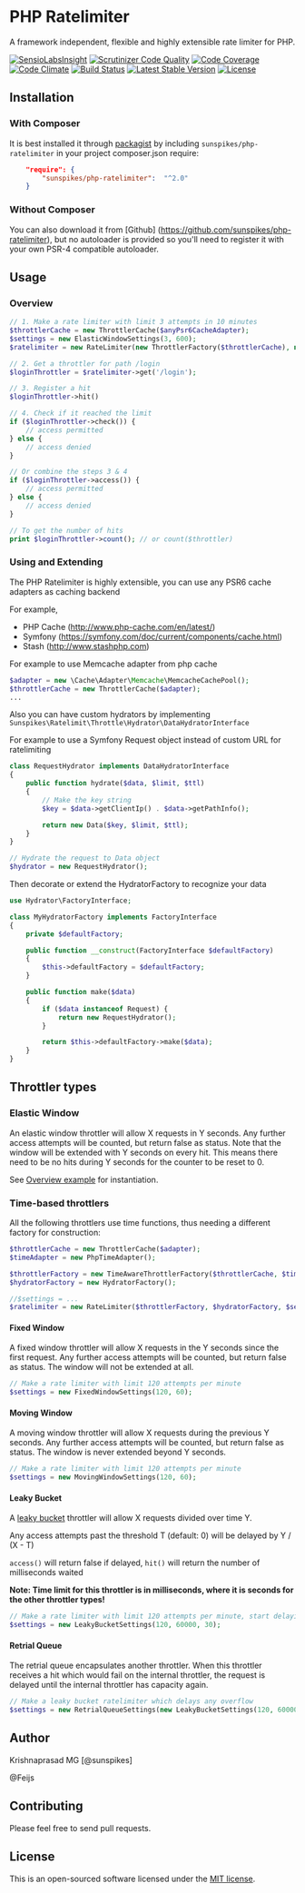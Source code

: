 PHP Ratelimiter
===============

A framework independent, flexible and highly extensible rate limiter for PHP.

[![SensioLabsInsight](https://insight.sensiolabs.com/projects/51be0137-1158-403a-9fc7-ab863f2c0ca9/mini.png)](https://insight.sensiolabs.com/projects/51be0137-1158-403a-9fc7-ab863f2c0ca9)
[![Scrutinizer Code Quality](https://scrutinizer-ci.com/g/sunspikes/php-ratelimiter/badges/quality-score.png?b=master)](https://scrutinizer-ci.com/g/sunspikes/php-ratelimiter/?branch=master)
[![Code Coverage](https://scrutinizer-ci.com/g/sunspikes/php-ratelimiter/badges/coverage.png?b=master)](https://scrutinizer-ci.com/g/sunspikes/php-ratelimiter/?branch=master)
[![Code Climate](https://codeclimate.com/github/sunspikes/php-ratelimiter/badges/gpa.svg)](https://codeclimate.com/github/sunspikes/php-ratelimiter)
[![Build Status](https://travis-ci.org/sunspikes/php-ratelimiter.svg?branch=master)](https://travis-ci.org/sunspikes/php-ratelimiter)
[![Latest Stable Version](https://poser.pugx.org/sunspikes/php-ratelimiter/v/stable)](https://packagist.org/packages/sunspikes/php-ratelimiter)
[![License](https://poser.pugx.org/sunspikes/php-ratelimiter/license)](https://packagist.org/packages/sunspikes/php-ratelimiter)

## Installation

### With Composer

It is best installed it through [packagist](http://packagist.org/packages/sunspikes/php-ratelimiter) 
by including `sunspikes/php-ratelimiter` in your project composer.json require:

``` json
    "require": {
        "sunspikes/php-ratelimiter":  "^2.0"
    }
```

### Without Composer

You can also download it from [Github] (https://github.com/sunspikes/php-ratelimiter), 
but no autoloader is provided so you'll need to register it with your own PSR-4 
compatible autoloader.

## Usage

### Overview

```php
// 1. Make a rate limiter with limit 3 attempts in 10 minutes
$throttlerCache = new ThrottlerCache($anyPsr6CacheAdapter); 
$settings = new ElasticWindowSettings(3, 600);
$ratelimiter = new RateLimiter(new ThrottlerFactory($throttlerCache), new HydratorFactory(), $settings);

// 2. Get a throttler for path /login 
$loginThrottler = $ratelimiter->get('/login');

// 3. Register a hit
$loginThrottler->hit()

// 4. Check if it reached the limit
if ($loginThrottler->check()) {
    // access permitted
} else {
    // access denied
}

// Or combine the steps 3 & 4
if ($loginThrottler->access()) {
    // access permitted
} else {
    // access denied
}

// To get the number of hits
print $loginThrottler->count(); // or count($throttler)
```

### Using and Extending

The PHP Ratelimiter is highly extensible, you can use any PSR6 cache adapters as caching backend

For example,

  - PHP Cache (http://www.php-cache.com/en/latest/) 
  - Symfony (https://symfony.com/doc/current/components/cache.html)
  - Stash (http://www.stashphp.com)

For example to use Memcache adapter from php cache

```php
$adapter = new \Cache\Adapter\Memcache\MemcacheCachePool();
$throttlerCache = new ThrottlerCache($adapter);
...
```

Also you can have custom hydrators by implementing ```Sunspikes\Ratelimit\Throttle\Hydrator\DataHydratorInterface```

For example to use a Symfony Request object instead of custom URL for ratelimiting

```php
class RequestHydrator implements DataHydratorInterface
{
    public function hydrate($data, $limit, $ttl)
    {
        // Make the key string
        $key = $data->getClientIp() . $data->getPathInfo();

        return new Data($key, $limit, $ttl);
    }
}

// Hydrate the request to Data object
$hydrator = new RequestHydrator();
```

Then decorate or extend the HydratorFactory to recognize your data

```php
use Hydrator\FactoryInterface;

class MyHydratorFactory implements FactoryInterface
{
    private $defaultFactory;

    public function __construct(FactoryInterface $defaultFactory)
    {
        $this->defaultFactory = $defaultFactory;
    }

    public function make($data)
    {
        if ($data instanceof Request) {
            return new RequestHydrator();
        }

        return $this->defaultFactory->make($data);
    }
}
```

## Throttler types

### Elastic Window
An elastic window throttler will allow X requests in Y seconds. Any further access attempts will be counted, but return false as status. Note that the window will be extended with Y seconds on every hit. This means there need to be no hits during Y seconds for the counter to be reset to 0. 

See [Overview example](#overview) for instantiation.

### Time-based throttlers
All the following throttlers use time functions, thus needing a different factory for construction:

```php
$throttlerCache = new ThrottlerCache($adapter);
$timeAdapter = new PhpTimeAdapter();

$throttlerFactory = new TimeAwareThrottlerFactory($throttlerCache, $timeAdapter);
$hydratorFactory = new HydratorFactory();

//$settings = ...
$ratelimiter = new RateLimiter($throttlerFactory, $hydratorFactory, $settings);
```

#### Fixed Window
A fixed window throttler will allow X requests in the Y seconds since the first request. Any further access attempts will be counted, but return false as status. The window will not be extended at all. 

```php
// Make a rate limiter with limit 120 attempts per minute
$settings = new FixedWindowSettings(120, 60);
```

#### Moving Window
A moving window throttler will allow X requests during the previous Y seconds. Any further access attempts will be counted, but return false as status. The window is never extended beyond Y seconds. 

```php
// Make a rate limiter with limit 120 attempts per minute
$settings = new MovingWindowSettings(120, 60);
```

#### Leaky Bucket
A [leaky bucket](https://en.wikipedia.org/wiki/Leaky_bucket) throttler will allow X requests divided over time Y.

Any access attempts past the threshold T (default: 0) will be delayed by Y / (X - T)

`access()` will return false if delayed, `hit()` will return the number of milliseconds waited

__Note: Time limit for this throttler is in milliseconds, where it is seconds for the other throttler types!__

```php
// Make a rate limiter with limit 120 attempts per minute, start delaying after 30 requests
$settings = new LeakyBucketSettings(120, 60000, 30);
```

#### Retrial Queue
The retrial queue encapsulates another throttler.
When this throttler receives a hit which would fail on the internal throttler, 
the request is delayed until the internal throttler has capacity again.   

```php
// Make a leaky bucket ratelimiter which delays any overflow
$settings = new RetrialQueueSettings(new LeakyBucketSettings(120, 60000, 120));
```

## Author

Krishnaprasad MG [@sunspikes]

@Feijs

## Contributing

Please feel free to send pull requests.

## License

This is an open-sourced software licensed under the [MIT license](http://opensource.org/licenses/MIT).
